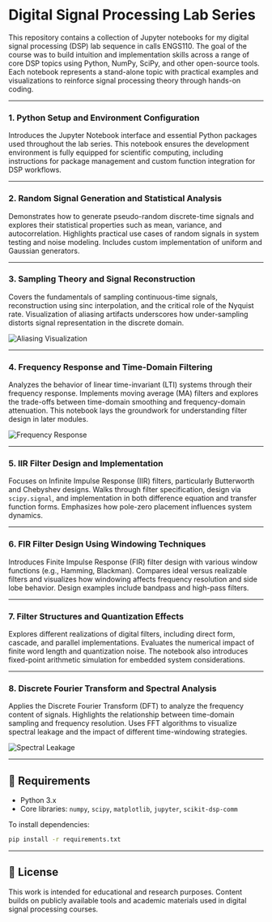 # Digital Signal Processing Lab Series

This repository contains a collection of Jupyter notebooks for my digital signal processing (DSP) lab sequence in calls ENGS110. The goal of the course was to build intuition and implementation skills across a range of core DSP topics using Python, NumPy, SciPy, and other open-source tools. Each notebook represents a stand-alone topic with practical examples and visualizations to reinforce signal processing theory through hands-on coding.

---

### 1. Python Setup and Environment Configuration

Introduces the Jupyter Notebook interface and essential Python packages used throughout the lab series. This notebook ensures the development environment is fully equipped for scientific computing, including instructions for package management and custom function integration for DSP workflows.

---

### 2. Random Signal Generation and Statistical Analysis

Demonstrates how to generate pseudo-random discrete-time signals and explores their statistical properties such as mean, variance, and autocorrelation. Highlights practical use cases of random signals in system testing and noise modeling. Includes custom implementation of uniform and Gaussian generators.

---

### 3. Sampling Theory and Signal Reconstruction

Covers the fundamentals of sampling continuous-time signals, reconstruction using sinc interpolation, and the critical role of the Nyquist rate. Visualization of aliasing artifacts underscores how under-sampling distorts signal representation in the discrete domain.

![Aliasing Visualization](images/aliasing_example.png)

---

### 4. Frequency Response and Time-Domain Filtering

Analyzes the behavior of linear time-invariant (LTI) systems through their frequency response. Implements moving average (MA) filters and explores the trade-offs between time-domain smoothing and frequency-domain attenuation. This notebook lays the groundwork for understanding filter design in later modules.

![Frequency Response](images/freq_response_ma.png)

---

### 5. IIR Filter Design and Implementation

Focuses on Infinite Impulse Response (IIR) filters, particularly Butterworth and Chebyshev designs. Walks through filter specification, design via `scipy.signal`, and implementation in both difference equation and transfer function forms. Emphasizes how pole-zero placement influences system dynamics.

---

### 6. FIR Filter Design Using Windowing Techniques

Introduces Finite Impulse Response (FIR) filter design with various window functions (e.g., Hamming, Blackman). Compares ideal versus realizable filters and visualizes how windowing affects frequency resolution and side lobe behavior. Design examples include bandpass and high-pass filters.

---

### 7. Filter Structures and Quantization Effects

Explores different realizations of digital filters, including direct form, cascade, and parallel implementations. Evaluates the numerical impact of finite word length and quantization noise. The notebook also introduces fixed-point arithmetic simulation for embedded system considerations.

---

### 8. Discrete Fourier Transform and Spectral Analysis

Applies the Discrete Fourier Transform (DFT) to analyze the frequency content of signals. Highlights the relationship between time-domain sampling and frequency resolution. Uses FFT algorithms to visualize spectral leakage and the impact of different time-windowing strategies.

![Spectral Leakage](images/spectral_leakage.png)

---

## 🔧 Requirements

- Python 3.x  
- Core libraries: `numpy`, `scipy`, `matplotlib`, `jupyter`, `scikit-dsp-comm`

To install dependencies:
```bash
pip install -r requirements.txt
```

---

## 📘 License

This work is intended for educational and research purposes. Content builds on publicly available tools and academic materials used in digital signal processing courses.
